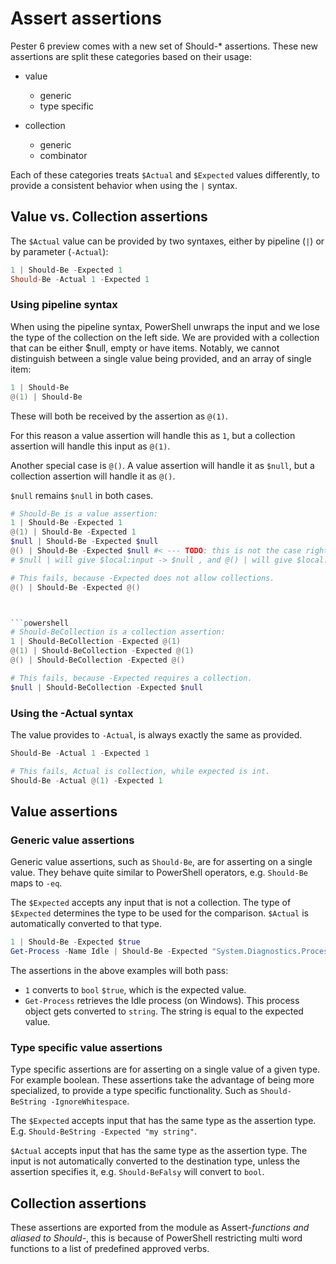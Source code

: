 # Assert assertions

Pester 6 preview comes with a new set of Should-* assertions. These new assertions are split these categories based on their usage:

- value
  - generic
  - type specific

- collection
  - generic
  - combinator

Each of these categories treats `$Actual` and `$Expected` values differently, to provide a consistent behavior when using the `|` syntax.

## Value vs. Collection assertions

The `$Actual` value can be provided by two syntaxes, either by pipeline (`|`) or by parameter (`-Actual`):

```powershell
1 | Should-Be -Expected 1
Should-Be -Actual 1 -Expected 1
```

### Using pipeline syntax

When using the pipeline syntax, PowerShell unwraps the input and we lose the type of the collection on the left side. We are provided with a collection that can be either $null, empty or have items. Notably, we cannot distinguish between a single value being provided, and an array of single item:

```powershell
1 | Should-Be
@(1) | Should-Be
```

These will both be received by the assertion as `@(1)`.

For this reason a value assertion will handle this as `1`, but a collection assertion will handle this input as `@(1)`.

Another special case is `@()`. A value assertion will handle it as `$null`, but a collection assertion will handle it as `@()`.

`$null` remains `$null` in both cases.

```powershell
# Should-Be is a value assertion:
1 | Should-Be -Expected 1
@(1) | Should-Be -Expected 1
$null | Should-Be -Expected $null
@() | Should-Be -Expected $null #< --- TODO: this is not the case right now, we special case this as empty array, but is that correct? it does not play well with the value and collection assertion, and we special case it just because we can.
# $null | will give $local:input -> $null , and @() | will give $local:input -> @(), is that distinction important when we know that we will only check against values?

# This fails, because -Expected does not allow collections.
@() | Should-Be -Expected @()



```powershell
# Should-BeCollection is a collection assertion:
1 | Should-BeCollection -Expected @(1)
@(1) | Should-BeCollection -Expected @(1)
@() | Should-BeCollection -Expected @()

# This fails, because -Expected requires a collection.
$null | Should-BeCollection -Expected $null
```

### Using the -Actual syntax

The value provides to `-Actual`, is always exactly the same as provided.

```powershell
Should-Be -Actual 1 -Expected 1

# This fails, Actual is collection, while expected is int.
Should-Be -Actual @(1) -Expected 1
```

## Value assertions

### Generic value assertions

Generic value assertions, such as `Should-Be`, are for asserting on a single value. They behave quite similar to PowerShell operators, e.g. `Should-Be` maps to `-eq`.

The `$Expected` accepts any input that is not a collection.
The type of `$Expected` determines the type to be used for the comparison.
`$Actual` is automatically converted to that type.

```powershell
1 | Should-Be -Expected $true
Get-Process -Name Idle | Should-Be -Expected "System.Diagnostics.Process (Idle)"
```

The assertions in the above examples will both pass:

- `1` converts to `bool` `$true`, which is the expected value.
- `Get-Process` retrieves the Idle process (on Windows). This process object gets converted to `string`. The string is equal to the expected value.

### Type specific value assertions

Type specific assertions are for asserting on a single value of a given type. For example boolean. These assertions take the advantage of being more specialized, to provide a type specific functionality. Such as `Should-BeString -IgnoreWhitespace`.

The `$Expected` accepts input that has the same type as the assertion type. E.g. `Should-BeString -Expected "my string"`.

`$Actual` accepts input that has the same type as the assertion type. The input is not automatically converted to the destination type, unless the assertion specifies it, e.g. `Should-BeFalsy` will convert to `bool`.

## Collection assertions

These assertions are exported from the module as Assert-*functions and aliased to Should-*, this is because of PowerShell restricting multi word functions to a list of predefined approved verbs.
